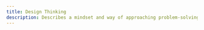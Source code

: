 ```yaml
---
title: Design Thinking
description: Describes a mindset and way of approaching problem-solving, generally in a human-centered way.
---
```

